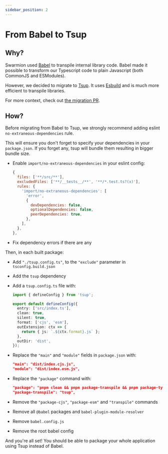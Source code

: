 ```yaml
---
sidebar_position: 2
---
```


# From Babel to Tsup

## Why?

Swarmion used [Babel](https://babeljs.io/) to transpile internal library code. Babel made it possible to transform our Typescript code to plain Javascript (both CommonJS and ESModules).

However, we decided to migrate to [Tsup](https://tsup.egoist.dev/). It uses [Esbuild](https://esbuild.github.io/) and is much more efficient to transpile libraries.

For more context, check out [the migration PR](https://github.com/swarmion/swarmion/pull/347).

## How?

Before migrating from Babel to Tsup, we strongly recommend adding eslint `no-extraneous-dependencies` rule.

This will ensure you don't forget to specify your dependencies in your `package.json`. If you forget any, tsup will bundle them resulting in bigger bundle size.

- Enable `import/no-extraneous-dependencies` in your eslint config:
  ```js
  {
    files: ['**/src/**'],
    excludedFiles: ['**/__tests__/**', '**/*.test.ts?(x)'],
    rules: {
      'import/no-extraneous-dependencies': [
        'error',
        {
          devDependencies: false,
          optionalDependencies: false,
          peerDependencies: true,
        },
      ],
    },
  },
  ```
- Fix dependency errors if there are any

Then, in each built package:

- Add `"./tsup.config.ts"`, to the `"exclude"` parameter in `tsconfig.build.json`
- Add the `tsup` dependency
- Add a `tsup.config.ts` file with:

  ```ts
  import { defineConfig } from 'tsup';

  export default defineConfig({
    entry: ['src/index.ts'],
    clean: true,
    silent: true,
    format: ['cjs', 'esm'],
    outExtension: ctx => {
      return { js: `.${ctx.format}.js` };
    },
    outDir: 'dist',
  });
  ```

- Replace the `"main"` and `"module"` fields in `package.json` with:
  ```json
  "main": "dist/index.cjs.js",
  "module": "dist/index.esm.js",
  ```
- Replace the `"package"` command with:
  ```json
  "package": "pnpm clean && pnpm package-transpile && pnpm package-types && pnpm package-types-aliases",
  "package-transpile": "tsup",
  ```
- Remove the `"package-cjs"`, `"package-esm"` and `"transpile"` commands
- Remove all `@babel` packages and `babel-plugin-module-resolver`
- Remove `babel.config.js`
- Remove the root babel config

And you're all set! You should be able to package your whole application using Tsup instead of Babel.
